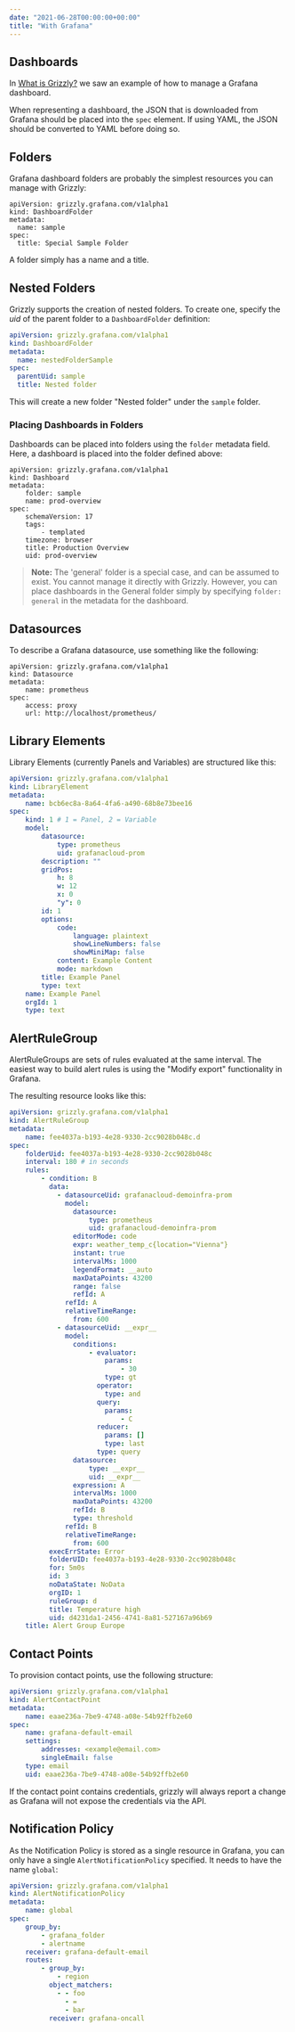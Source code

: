 ```yaml
---
date: "2021-06-28T00:00:00+00:00"
title: "With Grafana"
---
```


## Dashboards
In [What is Grizzly?](../what-is-grizzly/) we saw an example of how to manage
a Grafana dashboard.

When representing a dashboard, the JSON that is downloaded from Grafana should
be placed into the `spec` element. If using YAML, the JSON should be converted
to YAML before doing so.

## Folders
Grafana dashboard folders are probably the simplest resources you can manage
with Grizzly:

```
apiVersion: grizzly.grafana.com/v1alpha1
kind: DashboardFolder
metadata:
  name: sample
spec:
  title: Special Sample Folder
```

A folder simply has a name and a title.

## Nested Folders
Grizzly supports the creation of nested folders.
To create one, specify the *uid* of the parent folder to a `DashboardFolder` definition:

```yaml
apiVersion: grizzly.grafana.com/v1alpha1
kind: DashboardFolder
metadata:
  name: nestedFolderSample
spec:
  parentUid: sample
  title: Nested folder
```

This will create a new folder "Nested folder" under the `sample` folder.

### Placing Dashboards in Folders
Dashboards can be placed into folders using the `folder` metadata field. Here, a
dashboard is placed into the folder defined above:

```
apiVersion: grizzly.grafana.com/v1alpha1
kind: Dashboard
metadata:
    folder: sample
    name: prod-overview
spec:
    schemaVersion: 17
    tags:
        - templated
    timezone: browser
    title: Production Overview
    uid: prod-overview
```
> **Note:** The 'general' folder is a special case, and can be assumed to exist.
> You cannot manage it directly with Grizzly. However, you can place dashboards
> in the General folder simply by specifying `folder: general` in the metadata
> for the dashboard.

## Datasources
To describe a Grafana datasource, use something like the following:

```
apiVersion: grizzly.grafana.com/v1alpha1
kind: Datasource
metadata:
    name: prometheus
spec:
    access: proxy
    url: http://localhost/prometheus/
```

## Library Elements

Library Elements (currently Panels and Variables) are structured like this:

```yaml
apiVersion: grizzly.grafana.com/v1alpha1
kind: LibraryElement
metadata:
    name: bcb6ec8a-8a64-4fa6-a490-68b8e73bee16
spec:
    kind: 1 # 1 = Panel, 2 = Variable
    model:
        datasource:
            type: prometheus
            uid: grafanacloud-prom
        description: ""
        gridPos:
            h: 8
            w: 12
            x: 0
            "y": 0
        id: 1
        options:
            code:
                language: plaintext
                showLineNumbers: false
                showMiniMap: false
            content: Example Content
            mode: markdown
        title: Example Panel
        type: text
    name: Example Panel
    orgId: 1
    type: text
```

## AlertRuleGroup

AlertRuleGroups are sets of rules evaluated at the same interval.
The easiest way to build alert rules is using the "Modify export" functionality in Grafana.

The resulting resource looks like this:

```yaml
apiVersion: grizzly.grafana.com/v1alpha1
kind: AlertRuleGroup
metadata:
    name: fee4037a-b193-4e28-9330-2cc9028b048c.d
spec:
    folderUid: fee4037a-b193-4e28-9330-2cc9028b048c
    interval: 180 # in seconds
    rules:
        - condition: B
          data:
            - datasourceUid: grafanacloud-demoinfra-prom
              model:
                datasource:
                    type: prometheus
                    uid: grafanacloud-demoinfra-prom
                editorMode: code
                expr: weather_temp_c{location="Vienna"}
                instant: true
                intervalMs: 1000
                legendFormat: __auto
                maxDataPoints: 43200
                range: false
                refId: A
              refId: A
              relativeTimeRange:
                from: 600
            - datasourceUid: __expr__
              model:
                conditions:
                    - evaluator:
                        params:
                            - 30
                        type: gt
                      operator:
                        type: and
                      query:
                        params:
                            - C
                      reducer:
                        params: []
                        type: last
                      type: query
                datasource:
                    type: __expr__
                    uid: __expr__
                expression: A
                intervalMs: 1000
                maxDataPoints: 43200
                refId: B
                type: threshold
              refId: B
              relativeTimeRange:
                from: 600
          execErrState: Error
          folderUID: fee4037a-b193-4e28-9330-2cc9028b048c
          for: 5m0s
          id: 3
          noDataState: NoData
          orgID: 1
          ruleGroup: d
          title: Temperature high
          uid: d4231da1-2456-4741-8a81-527167a96b69
    title: Alert Group Europe
```

## Contact Points

To provision contact points, use the following structure:

```yaml
apiVersion: grizzly.grafana.com/v1alpha1
kind: AlertContactPoint
metadata:
    name: eaae236a-7be9-4748-a08e-54b92ffb2e60
spec:
    name: grafana-default-email
    settings:
        addresses: <example@email.com>
        singleEmail: false
    type: email
    uid: eaae236a-7be9-4748-a08e-54b92ffb2e60
```

If the contact point contains credentials, grizzly will always report a change
as Grafana will not expose the credentials via the API.

## Notification Policy

As the Notification Policy is stored as a single resource in Grafana, you can
only have a single `AlertNotificationPolicy` specified. It needs to have the
name `global`:


```yaml
apiVersion: grizzly.grafana.com/v1alpha1
kind: AlertNotificationPolicy
metadata:
    name: global
spec:
    group_by:
        - grafana_folder
        - alertname
    receiver: grafana-default-email
    routes:
        - group_by:
            - region
          object_matchers:
            - - foo
              - =
              - bar
          receiver: grafana-oncall
```
